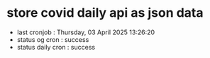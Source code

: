 # store covid daily api as json data

- last cronjob : Thursday, 03 April 2025 13:26:20
- status og cron : success
- status daily cron : success
      
      
